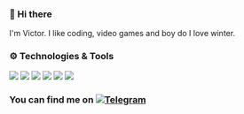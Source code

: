 ### 👋 Hi there
I'm Victor. I like coding, video games and boy do I love winter.

### ⚙️ Technologies & Tools
![](https://img.shields.io/badge/Editor-WebStorm-informational?style=flat&logo=WebStorm&logoColor=white&color=blueviolet)
![](https://img.shields.io/badge/Code-JavaScript-informational?style=flat&logo=JavaScript&logoColor=white&color=blueviolet)
![](https://img.shields.io/badge/Code-React-informational?style=flat&logo=React&logoColor=white&color=blueviolet)
![](https://img.shields.io/badge/Code-TypeScript-informational?style=flat&logo=TypeScript&logoColor=white&color=blueviolet)
![](https://img.shields.io/badge/Code-NodeJS-informational?style=flat&logo=Node.js&logoColor=white&color=blueviolet)
![](https://img.shields.io/badge/Code-Express-informational?style=flat&logo=Express&logoColor=white&color=blueviolet)

<!-- 
### 📈 GitHub Stats
<div style="display: flex; flex-direction: row;">
<img align="center" style="height:230px;" src="https://github-readme-stats.vercel.app/api/top-langs/?username=victorbobkov&theme=material-palenight" />
<img align="center" style="height:230px;" src="https://github-readme-stats.vercel.app/api/index/?username=victorbobkov&theme=material-palenight" />
<!--   <img align="center" src="https://github-readme-stats.vercel.app/api/pin/?username=victorbobkov&repo=fast-company&theme=material-palenight" /> -->
</div>
  
<!-- Actual text -->

### You can find me on [![Telegram][1.2]][1]

<!-- Icons -->

[1.2]: https://i.imgur.com/KJLx3oG.png (telegram icon)

<!-- Links to your social media accounts -->

[1]: https://t.me/victorbobkov
<!--
**victorbobkov/victorbobkov** is a ✨ _special_ ✨ repository because its `README.md` (this file) appears on your GitHub profile.

Here are some ideas to get you started:

- 🔭 I’m currently working on ...
- 🌱 I’m currently learning ...
- 👯 I’m looking to collaborate on ...
- 🤔 I’m looking for help with ...
- 💬 Ask me about ...
- 📫 How to reach me: ...
- 😄 Pronouns: ...
- ⚡ Fun fact: ...
-->
